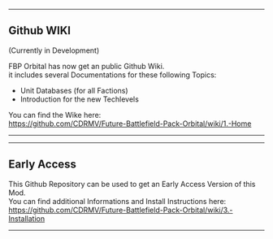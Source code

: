 --------------------------------------------------------------------------------------------------------------------
## Github WIKI

(Currently in Development)

FBP Orbital has now get an public Github Wiki.   
it includes several Documentations for these following Topics:
- Unit Databases (for all Factions) 
- Introduction for the new Techlevels

You can find the Wike here:   
https://github.com/CDRMV/Future-Battlefield-Pack-Orbital/wiki/1.-Home


--------------------------------------------------------------------------------------------------------------------

--------------------------------------------------------------------------------------------------------------------
## Early Access

This Github Repository can be used to get an Early Access Version of this Mod.    
You can find additional Informations and Install Instructions here:   
https://github.com/CDRMV/Future-Battlefield-Pack-Orbital/wiki/3.-Installation

--------------------------------------------------------------------------------------------------------------------



